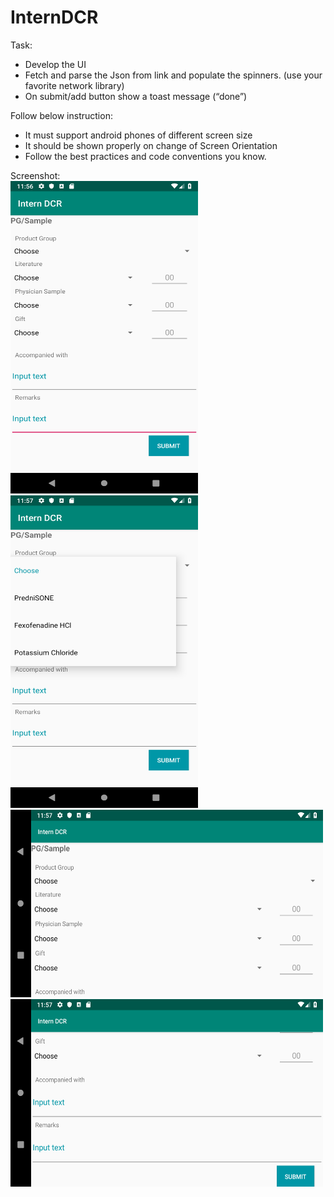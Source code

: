 # InternDCR
Task: <br>
<ul>
  <li>Develop the UI</li>
  <li>Fetch and parse the Json from link and populate the spinners. (use your favorite network library) </li>
  <li>On submit/add button show a toast message (“done”) </li>
</ul>
Follow below instruction: <br>
<ul>
  <li>It must support android phones of different screen size </li>
  <li>It should be shown properly on change of Screen Orientation </li>
  <li>Follow the best practices and code conventions you know.</li>
</ul>
Screenshot:<br>
<img src="https://github.com/arifur-rafid/InternDCR/blob/master/Screenshot/Sc_1.png" height="500" width="300"><br>
<img src="https://github.com/arifur-rafid/InternDCR/blob/master/Screenshot/Sc_2.png" height="500" width="300"><br>
<img src="https://github.com/arifur-rafid/InternDCR/blob/master/Screenshot/Sc_3.png" height="300" width="500"><br>
<img src="https://github.com/arifur-rafid/InternDCR/blob/master/Screenshot/Sc_4.png" height="300" width="500">
